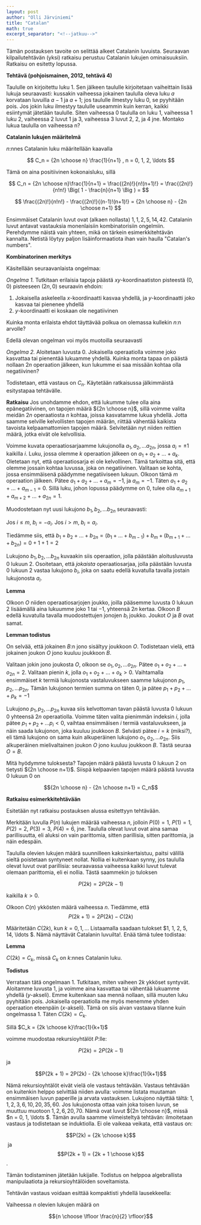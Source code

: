 ```yaml
---
layout: post
author: "Olli Järviniemi"
title: "Catalan"
math: true
excerpt_separator: "<!--jatkuu-->"
---
```


Tämän postauksen tavoite on selittää alkeet Catalanin luvuista. <!--jatkuu-->Seuraavan kilpailutehtävän (yksi) ratkaisu perustuu Catalanin lukujen ominaisuuksiin. Ratkaisu on esitetty lopussa.

**Tehtävä (pohjoismainen, 2012, tehtävä 4)**

Taululle on kirjoitettu luku 1. Sen jälkeen taululle kirjoitetaan vaiheittain lisää lukuja seuraavasti: kussakin vaiheessa jokainen taululla oleva luku $a$ korvataan luvuilla $a-1$ ja $a+1$; jos taululle ilmestyy luku 0, se pyyhitään pois. Jos jokin luku ilmestyy taululle useammin kuin kerran, kaikki esiintymät jätetään taululle. Siten vaiheessa 0 taululla on luku 1, vaiheessa 1 luku 2, vaiheessa 2 luvut 1 ja 3, vaiheessa 3 luvut 2, 2, ja 4 jne. Montako lukua taululla on vaiheessa n?

**Catalanin lukujen määritelmä**

$n$:nnes Catalanin luku määritellään kaavalla

$$
C_n = {2n \choose n} \frac{1}{n+1} , n = 0, 1, 2, \ldots $$

Tämä on aina positiivinen kokonaisluku, sillä


$$ C_n = {2n \choose n}\frac{1}{n+1} = \frac{(2n)!}{n!(n+1)!} = \frac{(2n)!}{n!n!} \Big( 1 - \frac{n}{n+1}    \Big ) =
$$

$$
\frac{(2n)!}{n!n!} - \frac{(2n)!}{(n-1)!(n+1)!}
= {2n  \choose n} - {2n \choose n+1}
$$

Ensimmäiset Catalanin luvut ovat (alkaen nollasta) $1, 1, 2, 5, 14, 42$. Catalanin luvut antavat vastauksia monenlaisiin kombinatorisiin ongelmiin. Perehdymme näistä vain yhteen, mikä on tärkein esimerkkitehtävän kannalta. Netistä löytyy paljon lisäinformaatiota ihan vain haulla "Catalan's numbers".

**Kombinatorinen merkitys**

Käsitellään seuraavanlaista ongelmaa:

*Ongelma 1.*
Tutkitaan erilaisia tapoja päästä $xy$-koordinaatiston pisteestä $(0, 0)$ pisteeseen $(2n, 0)$ seuraavin ehdoin:
  1. Jokaisella askeleella $x$-koordinaatti kasvaa yhdellä, ja $y$-koordinaatti joko kasvaa tai pienenee yhdellä
  2. $y$-koordinaatti ei koskaan ole negatiivinen

Kuinka monta erilaista ehdot täyttävää polkua on olemassa kullekin $n$:n arvolle?

Edellä olevan ongelman voi myös muotoilla seuraavasti

*Ongelma 2.*
Aloitetaan luvusta $0$. Jokaisella operaatiolla voimme joko kasvattaa tai pienentää lukuamme yhdellä. Kuinka monta tapaa on päästä nollaan $2n$ operaation jälkeen, kun lukumme ei saa missään kohtaa olla negatiivinen?


Todistetaan, että vastaus on $C_n$. Käytetään ratkaisussa jälkimmäistä esitystapaa tehtävälle.

**Ratkaisu**
Jos unohdamme ehdon, että lukumme tulee olla aina epänegatiivinen, on tapojen määrä ${2n \choose n}$, sillä voimme valita meidän $2n$ operaatiosta $n$ kohtaa, joissa kasvatamme lukua yhdellä.
Jotta saamme selville kelvollisten tapojen määrän, riittää vähentää kaikista tavoista kelpaamattomien tapojen määrä. Selvitetään nyt niiden reittien määrä, jotka eivät ole kelvollisia.

Voimme kuvata operaatiosarjaamme lukujonolla $a_1, a_2, \ldots a_{2n}$, jossa $a_i = \pm 1$ kaikilla $i$. Luku, jossa olemme $k$ operaation jälkeen on $a_1 + a_2 + \ldots + a_k$. Oletetaan nyt, että operaatiosarja ei ole kelvollinen. Tämä tarkoittaa sitä, että olemme jossain kohtaa luvussa, joka on negatiivinen. Valitaan se kohta, jossa ensimmäisenä päädymme negatiiviseen lukuun. Olkoon tämä $m$ operaation jälkeen. Pätee $a_1 + a_2 + \ldots + a_m = -1$, ja $a_m = -1$. Täten $a_1 + a_2 + \ldots + a_{m-1} = 0$. Sillä luku, johon lopussa päädymme on $0$, tulee olla $a_{m+1} + a_{m+2} + \ldots + a_{2n} = 1$.

Muodostetaan nyt uusi lukujono $b_1, b_2, \ldots b_{2n}$ seuraavasti:

  Jos $i \le m$, $b_i = -a_i$.
  Jos $i > m$, $b_i = a_i$.

Tiedämme siis, että $b_1 + b_2 + \ldots + b_{2n} = (b_1 + \ldots + b_{m-1}) + b_m + (b_{m+1} + \ldots + b_{2n}) = 0 + 1 + 1 = 2$

Lukujono $b_1, b_2, \ldots b_{2n}$ kuvaakin siis operaation, jolla päästään aloitusluvusta $0$ lukuun $2$. Osoitetaan, että *jokaista* operaatiosarjaa, jolla päästään luvusta $0$ lukuun $2$ vastaa lukujono $b_i$, joka on saatu edellä kuvatulla tavalla jostain lukujonosta $a_i$.

**Lemma**

Olkoon $O$ niiden operaatiosarjojen joukko, joilla pääsemme luvusta $0$ lukuun $2$ lisäämällä aina lukuumme joko $1$ tai $-1$, yhteensä $2n$ kertaa. Olkoon $B$ edellä kuvatulla tavalla muodostettujen jonojen $b_i$ joukko. Joukot $O$ ja $B$ ovat samat.

**Lemman todistus**

On selvää, että jokainen $B$:n jono sisältyy joukkoon $O$. Todistetaan vielä, että jokainen joukon $O$ jono kuuluu joukkoon $B$.

Valitaan jokin jono joukosta $O$, olkoon se $o_1, o_2, \ldots o_{2n}$. Pätee $o_1 + o_2 + \ldots + o_{2n} = 2$. Valitaan pienin $k$, jolla $o_1 + o_2 + \ldots + o_k > 0$. Vaihtamalla ensimmäiset $k$ termiä lukujonosta vastaluvukseen saamme lukujonon $p_1, p_2, \ldots p_{2n}$. Tämän lukujonon termien summa on täten $0$, ja pätee
$p_1 + p_2 + \ldots + p_k = -1$

Lukujono $p_1, p_2, \ldots p_{2n}$ kuvaa siis kelvottoman tavan päästä luvusta $0$ lukuun $0$ yhteensä $2n$ operaatiolla. Voimme täten valita pienimmän indeksin $i$, jolla pätee
$p_1 + p_2 + \ldots p_i < 0$, vaihtaa ensimmäisen $i$ termiä vastaluvukseen, ja näin saada lukujonon, joka kuuluu joukkoon $B$. Selvästi pätee $i = k$ (miksi?), eli tämä lukujono on sama kuin alkuperäinen lukujono $o_1, o_2, \ldots o_{2n}$. Siis alkuperäinen mielivaltainen joukon $O$ jono kuuluu joukkoon $B$. Tästä seuraa $O = B$.


Mitä hyödymme tuloksesta? Tapojen määrä päästä luvusta $0$ lukuun $2$ on tietysti ${2n \choose n+1}$. Siispä kelpaavien tapojen määrä päästä luvusta $0$ lukuun $0$ on

$${2n \choose n} - {2n \choose n+1} = C_n$$

**Ratkaisu esimerkkitehtävään**

Esitetään nyt ratkaisu postauksen alussa esitettyyn tehtävään.

Merkitään luvulla $P(n)$ lukujen määrää vaiheessa $n$, jolloin $P(0) = 1$, $P(1) = 1$, $P(2) = 2$, $P(3) = 3$, $P(4) = 6$, jne. Taululla olevat luvut ovat aina samaa parillisuutta, eli aluksi on vain parittomia, sitten parillisia, sitten parittomia, ja näin edespäin.

Taululla olevien lukujen määrä suunnilleen kaksinkertaistuu, paitsi välillä sieltä poistetaan syntyneet nollat. Nollia ei kuitenkaan synny, jos taululla olevat luvut ovat parillisia: seuraavassa vaiheessa kaikki luvut tulevat olemaan parittomia, eli ei nollia. Tästä saammekin jo tuloksen

$$P(2k) = 2P(2k - 1)$$

kaikilla $k > 0$.

Olkoon $C(n)$ ykkösten määrä vaiheessa $n$. Tiedämme, että
$$P(2k+1) = 2P(2k) - C(2k)$$

Määritetään $C(2k)$, kun $k = 0, 1, \ldots$ Listaamalla saadaan tulokset $1, 1, 2, 5, 14, \ldots $. Nämä näyttävät Catalanin luvuilta!. Enää tämä tulee todistaa:


**Lemma**

$C(2k) = C_k$, missä $C_k$ on $k$:nnes Catalanin luku.

**Todistus**

Verrataan tätä ongelmaan $1$. Tutkitaan, miten vaiheen $2k$ ykköset syntyvät. Aloitamme luvusta $1$, ja voimme aina kasvattaa tai vähentää lukuamme yhdellä ($y$-akseli). Emme kuitenkaan saa mennä nollaan, sillä muuten luku pyyhitään pois. Jokaisella operaatiolla me myös menemme yhden operaation eteenpäin ($x$-akseli). Tämä on siis aivan vastaava tilanne kuin ongelmassa $1$. Täten $C(2k) = C_k$.



Sillä
$C_k = {2k \choose k}\frac{1}{k+1}$

voimme muodostaa rekursioyhtälöt $P$:lle:

$$P(2k) = 2P(2k - 1)$$

ja

$$P(2k + 1) = 2P(2k) - {2k \choose k}\frac{1}{k+1}$$

Nämä rekursioyhtälöt eivät vielä ole vastaus tehtävään. Vastaus tehtävään on kuitenkin helppo selvittää niiden avulla: voimme listata muutaman ensimmäisen luvun paperille ja arvata vastauksen. Lukujono näyttää tältä: $1, 1, 2, 3, 6, 10, 20, 35, 60$. Jos lukujonosta ottaa vain joka toisen luvun, se muuttuu muotoon $1, 2, 6, 20, 70$. Nämä ovat luvut ${2n \choose n}$, missä $n = 0, 1, \ldots $. Tämän avulla saamme viimeisteltyä tehtävän: ilmoitetaan vastaus ja todistetaan se induktiolla. Ei ole vaikeaa veikata, että vastaus on:

$$P(2k) = {2k \choose k}$$ ja $$P(2k + 1) = {2k + 1 \choose k}$$.


Tämän todistaminen jätetään lukijalle. Todistus on helppoa algebrallista manipulaatiota ja rekursioyhtälöiden soveltamista.

Tehtävän vastaus voidaan esittää kompaktisti yhdellä lausekkeella:

Vaiheessa $n$ olevien lukujen määrä on

$${n \choose \lfloor \frac{n}{2} \rfloor}$$
